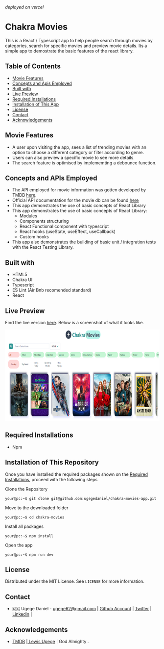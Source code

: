 *deployed on vercel*
# Chakra Movies

This is a React / Typescript app to help people search through movies by categories, search for specific movies and preview movie details. Its a simple app to demostrate the basic features of the react library.

## Table of Contents

- [Movie Features](#movie-features)
- [Concepts and Apis Employed](#concepts-and-apis-employed)
- [Built with](#built-with)
- [Live Preview](#live-preview)
- [Required Installations](#required-installations)
- [Installation of This App](#instalation)
- [License](#license)
- [Contact](#contact)
- [Acknowledgements](#acknowledgements)

<!-- Movie featurs -->

## Movie Features

- A user upon visiting the app, sees a list of trending movies with an option to choose a different category or filter according to genre.
- Users can also preview a specific movie to see more details.
- The search feature is optimised by implememting a debounce function. 

<!-- concepts and apis employed -->

## Concepts and APIs Employed

- The API employed for movie information was gotten developed by TMDB [here](https://www.themoviedb.org/).
- Official API documentation for the movie db can be found [here](https://developers.themoviedb.org/3)
- This app demonstrates the use of basic concepts of React Library 
- This app demonstrates the use of basic concepts of React Library: 
  - Modules
  - Components structuring 
  - React Functional component with typescript
  - React hooks (useState, useEffect, useCallback)
  - Custom hooks
- This app also demonstrates the building of basic unit / integration tests with the React Testing Library.

<!-- BUILT wITH -->

## Built with

- HTML5
- Chakra UI
- Typescript
- ES Lint (Air Bnb recomended standard)
- React


## Live Preview

Find the live version [here](https://chakra-movies.vercel.app/).
Below is a screenshot of what it looks like.

<img src="src/assets/chakra-movies.png" alt="screenshot" height="300px" width="auto"/>


<!-- REQUIRED INSTALLATION -->

## Required Installations

- Npm

<!-- INSTALLATION -->

## Installation of This Repository

Once you have installed the required packages shown on the [Required Installations](#required-installations), proceed with the following steps

Clone the Repository

```Shell
your@pc:~$ git clone git@github.com:ugegedaniel/chakra-movies-app.git
```

Move to the downloaded folder

```Shell
your@pc:~$ cd chakra-movies
```

Install all packages

```Shell
your@pc:~$ npm install
```

Open the app

```Shell
your@pc:~$ npm run dev
```

## License

Distributed under the MIT License. See `LICENSE` for more information.

<!-- CONTACT -->

## Contact

- 🇳🇬  Ugege Daniel - ugege62@gmail.com | [Github Account](https://github.com/ugegedaniel) | [Twitter](https://twitter.com/ugege_daniel) | [Linkedin](https://www.linkedin.com/in/daniel-ugege-50a499227) | 

## Acknowledgements

- <a href="https://www.themoviedb.org/"> TMDB</a> |<a href="https://github.com/frankly034"> Lewis Ugege</a> | God Almighty .
